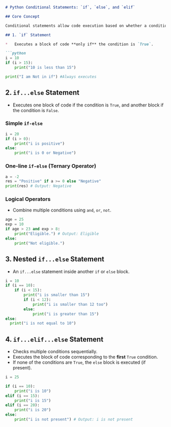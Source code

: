 ```markdown
# Python Conditional Statements: `if`, `else`, and `elif`

## Core Concept

Conditional statements allow code execution based on whether a condition is true or false.

## 1. `if` Statement

*   Executes a block of code **only if** the condition is `True`.

```python
i = 10
if (i > 15):
    print("10 is less than 15")

print("I am Not in if") #Always executes
```

## 2. `if...else` Statement

*   Executes one block of code if the condition is `True`, and another block if the condition is `False`.

### Simple `if-else`

```python
i = 20
if (i > 0):
    print("i is positive")
else:
    print("i is 0 or Negative")
```

### One-line `if-else` (Ternary Operator)

```python
a = -2
res = "Positive" if a >= 0 else "Negative"
print(res) # Output: Negative
```

### Logical Operators

*   Combine multiple conditions using `and`, `or`, `not`.

```python
age = 25
exp = 10
if age > 23 and exp > 8:
    print("Eligible.") # Output: Eligible
else:
    print("Not eligible.")
```

## 3. Nested `if...else` Statement

*   An `if...else` statement inside another `if` or `else` block.

```python
i = 10
if (i == 10):
    if (i < 15):
        print("i is smaller than 15")
        if (i < 12):
            print("i is smaller than 12 too")
        else:
            print("i is greater than 15")
else:
  print("i is not equal to 10")
```

## 4. `if...elif...else` Statement

*   Checks multiple conditions sequentially.
*   Executes the block of code corresponding to the **first** `True` condition.
*   If none of the conditions are `True`, the `else` block is executed (if present).

```python
i = 25

if (i == 10):
    print("i is 10")
elif (i == 15):
    print("i is 15")
elif (i == 20):
    print("i is 20")
else:
    print("i is not present") # Output: i is not present
```
```
